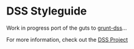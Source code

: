 # DSS Styleguide

Work in progress port of the guts to [grunt-dss](http://github.com/darcyclarke/grunt-dss)...

For more information, check out the [DSS Project](http://github.com/darcyclarke/dss)

